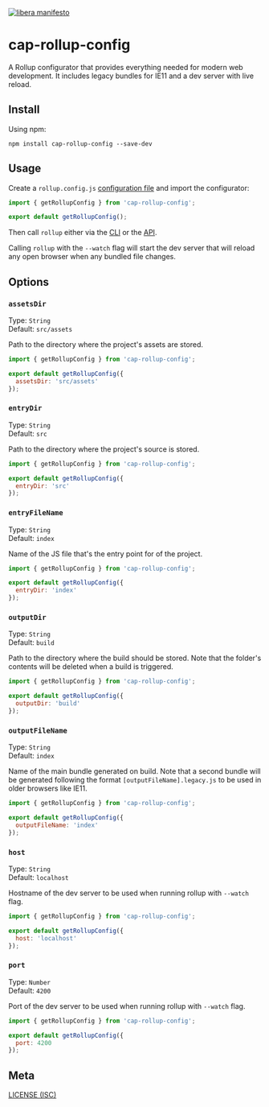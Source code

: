[![libera manifesto](https://img.shields.io/badge/libera-manifesto-lightgrey.svg)](https://liberamanifesto.com)

# cap-rollup-config

A Rollup configurator that provides everything needed for modern web development. It includes legacy bundles for IE11 and a dev server with live reload.

## Install

Using npm:

```console
npm install cap-rollup-config --save-dev
```

## Usage

Create a `rollup.config.js` [configuration file](https://www.rollupjs.org/guide/en/#configuration-files) and import the configurator:

```js
import { getRollupConfig } from 'cap-rollup-config';

export default getRollupConfig();
```

Then call `rollup` either via the [CLI](https://www.rollupjs.org/guide/en/#command-line-reference) or the [API](https://www.rollupjs.org/guide/en/#javascript-api).

Calling `rollup` with the `--watch` flag will start the dev server that will reload any open browser when any bundled file changes.

## Options

### `assetsDir`

Type: `String`<br>
Default: `src/assets`

Path to the directory where the project's assets are stored.

```js
import { getRollupConfig } from 'cap-rollup-config';

export default getRollupConfig({
  assetsDir: 'src/assets'
});
```

### `entryDir`

Type: `String`<br>
Default: `src`

Path to the directory where the project's source is stored.

```js
import { getRollupConfig } from 'cap-rollup-config';

export default getRollupConfig({
  entryDir: 'src'
});
```

### `entryFileName`

Type: `String`<br>
Default: `index`

Name of the JS file that's the entry point for of the project.

```js
import { getRollupConfig } from 'cap-rollup-config';

export default getRollupConfig({
  entryDir: 'index'
});
```

### `outputDir`

Type: `String`<br>
Default: `build`

Path to the directory where the build should be stored. Note that the folder's contents will be deleted when a build is triggered.

```js
import { getRollupConfig } from 'cap-rollup-config';

export default getRollupConfig({
  outputDir: 'build'
});
```

### `outputFileName`

Type: `String`<br>
Default: `index`

Name of the main bundle generated on build. Note that a second bundle will be generated following the format `[outputFileName].legacy.js` to be used in older browsers like IE11.

```js
import { getRollupConfig } from 'cap-rollup-config';

export default getRollupConfig({
  outputFileName: 'index'
});
```

### `host`

Type: `String`<br>
Default: `localhost`

Hostname of the dev server to be used when running rollup with `--watch` flag.

```js
import { getRollupConfig } from 'cap-rollup-config';

export default getRollupConfig({
  host: 'localhost'
});
```

### `port`

Type: `Number`<br>
Default: `4200`

Port of the dev server to be used when running rollup with `--watch` flag.

```js
import { getRollupConfig } from 'cap-rollup-config';

export default getRollupConfig({
  port: 4200
});
```

## Meta

[LICENSE (ISC)](https://opensource.org/licenses/ISC)